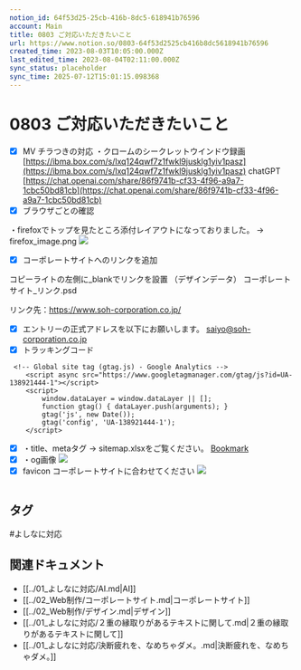 ```yaml
---
notion_id: 64f53d25-25cb-416b-8dc5-618941b76596
account: Main
title: 0803 ご対応いただきたいこと
url: https://www.notion.so/0803-64f53d2525cb416b8dc5618941b76596
created_time: 2023-08-03T10:05:00.000Z
last_edited_time: 2023-08-04T02:11:00.000Z
sync_status: placeholder
sync_time: 2025-07-12T15:01:15.098368
---
```

# 0803 ご対応いただきたいこと

- [x] MV チラつきの対応
・クロームのシークレットウインドウ録画
[https://ibma.box.com/s/lxq124qwf7z1fwkl9jusklg1yiv1pasz](https://ibma.box.com/s/lxq124qwf7z1fwkl9jusklg1yiv1pasz)
chatGPT
[https://chat.openai.com/share/86f9741b-cf33-4f96-a9a7-1cbc50bd81cb](https://chat.openai.com/share/86f9741b-cf33-4f96-a9a7-1cbc50bd81cb) 
- [x] ブラウザごとの確認

・firefoxでトップを見たところ添付レイアウトになっておりました。
→ firefox_image.png
  ![](https://prod-files-secure.s3.us-west-2.amazonaws.com/736adce6-a3a4-4a64-9f74-d9aa055c96d2/338fcbaa-b386-4a8b-8088-a0000f9c7c58/firefox_image.png?X-Amz-Algorithm=AWS4-HMAC-SHA256&X-Amz-Content-Sha256=UNSIGNED-PAYLOAD&X-Amz-Credential=ASIAZI2LB466TYHLOFYU%2F20250719%2Fus-west-2%2Fs3%2Faws4_request&X-Amz-Date=20250719T041619Z&X-Amz-Expires=3600&X-Amz-Security-Token=IQoJb3JpZ2luX2VjEIT%2F%2F%2F%2F%2F%2F%2F%2F%2F%2FwEaCXVzLXdlc3QtMiJHMEUCIQCvzjttSKx1GFnEFQ7PY0tzleCWxRmj291xtOZoXpzxawIgKH58UHeP%2FTyBRNvntozLKFCsPlGLkK4oipptJanYlTgqiAQInf%2F%2F%2F%2F%2F%2F%2F%2F%2F%2FARAAGgw2Mzc0MjMxODM4MDUiDGB5Of8aagReG8KXYSrcA8U5vCvZQDvwiYW0%2FUtl%2FTGNgVlCbcH87pP4y4emr1VYi3C9lAW5WNdUT3gmo4KHyVzs%2FEGcVf14F%2Bkf9hFA69eEC%2FP5T513Ei5g6O6AWFmg5rMPYYNC9eBAAzHpnUASid3IbvVXwFI7%2B%2B%2Blq%2F2Y7T8Aeq4jjrBFX8bjPrWFumbDEE7rTMHFN48Ycplo2uHT53gDdDY1AY5HNqoNFuJt0%2BMEXeZnLzJUDphShnut8o2ocBonwGUAhWyykkVcGez4cpSNjNz%2Baa0zL0r9eEoPalnjrZNN81wyXKH0tGWifU1s%2B9SnIV04%2FHCkdz6rdK8GD5NGMAAIk%2BC9jt0x%2FOUm1xU0qF%2BoWxZZi%2Bp77YH6ksOOCaLA3oAXDBvEQmxvaZtpNOoONh1vQcRQ7lTNCZsTviZtwLMpBMtldKnES96viymh50aCMaS6b0zjGNbl7Bv70qT7WP8Ah%2BV168lwoBl14KmjjmFl7HQzfhS1b2zZ3wrrdp32XWyObBGs6wxacZKqf3fP%2FNkHxWm4SdCS4cU2TRN3SHgMOJBoVpAanL%2FU7MrpSwG4Y17kDJxtZ8WaiiKcVOcR39PfWQS%2BEOtp5d7IKLuNdMvkUCI4IRqO31FwDdQ8c9cMjSgJNfdW3TzqMOeq7MMGOqUBQof2xqoGqi%2BUglUhSw9EWgjkCXWXt%2FjcPpN2jGjtvXVFzdVtOl7eKBqIKd59N1dezXCKYg0qXDOX5GJwCi6gDVOREhk2IlSP87wGRFjFk9BTgoea2HKblj9pI2jlWkQt498vKX7lC0kCgXoUTH536GDcj2p4ASoSLYoHQ4VemKR1LfilSoSc8EEVBVpACMuimAcxeqmQifkVU3UUtFTFfkfdBPGp&X-Amz-Signature=821628cdc34a931738623812ab81efed155b451a5ff90ec3058ec32e9842db29&X-Amz-SignedHeaders=host&x-amz-checksum-mode=ENABLED&x-id=GetObject)
- [x] コーポレートサイトへのリンクを追加

コピーライトの左側に_blankでリンクを設置
（デザインデータ）
コーポレートサイト_リンク.psd

リンク先：https://www.soh-corporation.co.jp/

- [x] エントリーの正式アドレスを以下にお願いします。
saiyo@soh-corporation.co.jp
- [x] トラッキングコード
```plain text
 <!-- Global site tag (gtag.js) - Google Analytics -->
    <script async src="https://www.googletagmanager.com/gtag/js?id=UA-138921444-1"></script>
    <script>
        window.dataLayer = window.dataLayer || [];
        function gtag() { dataLayer.push(arguments); }
        gtag('js', new Date());
        gtag('config', 'UA-138921444-1');
    </script>

```
- [x] ・title、metaタグ
→ sitemap.xlsxをご覧ください。
[Bookmark](https://docs.google.com/spreadsheets/d/1FlbW_TjRaKsDHtpAQ9LH25oaEFo6SukX/edit?usp=sharing&ouid=115986968233796399384&rtpof=true&sd=true)
- [x] ・og画像
  ![](https://prod-files-secure.s3.us-west-2.amazonaws.com/736adce6-a3a4-4a64-9f74-d9aa055c96d2/d45ad4ed-97f8-4060-b7d7-8bee9992e5a8/og.jpg?X-Amz-Algorithm=AWS4-HMAC-SHA256&X-Amz-Content-Sha256=UNSIGNED-PAYLOAD&X-Amz-Credential=ASIAZI2LB4662WNDWPAA%2F20250719%2Fus-west-2%2Fs3%2Faws4_request&X-Amz-Date=20250719T041620Z&X-Amz-Expires=3600&X-Amz-Security-Token=IQoJb3JpZ2luX2VjEIT%2F%2F%2F%2F%2F%2F%2F%2F%2F%2FwEaCXVzLXdlc3QtMiJIMEYCIQCk4GFTuU8BmX%2BcgIECA1TpojrteGG22RaK%2BAi%2FvNjauQIhAKCFn3l8r2lna%2F1KEYslYbjQshV97GIN4LcQ8ucQ%2BHfHKogECJ3%2F%2F%2F%2F%2F%2F%2F%2F%2F%2FwEQABoMNjM3NDIzMTgzODA1Igwg5tldRxI45K7NMm0q3AMo5cQ%2BbyAfc7nRn8W29O2Hi3f4sT%2FISamOT0iOvhfLTor%2FdgWWYq8rWJ15KQucvArj5%2Bbifp55dq9OORKGHBdkywsFyKUunjklHJUWt61meTnmVI1%2FOCHc6cFlKeCLRqk0v%2BjHLx9c4CtczukaGdpncVZV1%2FYmHFD0F993%2B5ed05xJMJ1HGmQwCpJMgY6chxz84X%2Fb2iwZU2Hr6WBvroWjs372W9SfMMa3tqiNXaNqsgGjobdKf3SM80q6WM2z61keu1dtASQW0MElgc8lbGimBwGYxuw0Zk4L%2BsTciho7CpJjvawCvfKc3YDwbQ%2FCfmrKMSk9vv%2BQCtqnCRHRkbXUNYSYd4liZ73%2FRXkXCW5j3lunH%2F%2FVFfI5XVAKFlnH8JkxZhm10oeYPzl7ChtAN2gux2RasA6QC8ojH0XdrXM3V6Y9XJEy2Aeay74lGcBWWBXjVqJKwwC3VgHPosTrbOzLkbRf3eXPb%2FwQSmZSYPXVN7SCM%2FWNZoB1CBkIVNFsC3ICqSLt5Szf1WJ%2Bb5p%2BQDZJmBKNb8eYcTDOX72i9R1zMDnaXyyM5%2F5tYbaxHHGtKiLI5ef4gXItFphR5PTKrCuRm8ARCt9jjpaC%2FiZJkeC%2FoamIU4P06PaTS%2FpyDDDCquzDBjqkAYhtAnzrXFaw6LHdohBPaoD7Ysls8gUXRtQPANl8kNLqyij6g8q1LfKJuOStTe%2BfCJbPyMcdGpvvhT1PsAYYY4gh4HNNYatymrGHwWBbCSh6J1a%2Fyb9W8NW44lLNW4X8zIJFNTrSMx8hlCXPyy09J0V15L2EsOklCcKuQ5HDRvxqpsww51FO2ZZEFsX%2Bgxc7K59QkbnecM6kp2tZI2HSpaSs2SRV&X-Amz-Signature=9b07d966b94a4d88fef5ba0f8e0562da367655dfe49530dfa0409b163eefe5a9&X-Amz-SignedHeaders=host&x-amz-checksum-mode=ENABLED&x-id=GetObject)
- [x] favicon
コーポレートサイトに合わせてください
  ![](https://prod-files-secure.s3.us-west-2.amazonaws.com/736adce6-a3a4-4a64-9f74-d9aa055c96d2/5367d902-4a9c-4804-8726-c8a61b6df992/faviconV2.png?X-Amz-Algorithm=AWS4-HMAC-SHA256&X-Amz-Content-Sha256=UNSIGNED-PAYLOAD&X-Amz-Credential=ASIAZI2LB4667GAOXSJK%2F20250719%2Fus-west-2%2Fs3%2Faws4_request&X-Amz-Date=20250719T041620Z&X-Amz-Expires=3600&X-Amz-Security-Token=IQoJb3JpZ2luX2VjEIT%2F%2F%2F%2F%2F%2F%2F%2F%2F%2FwEaCXVzLXdlc3QtMiJHMEUCIAhFl1dPi0YYnaZjAYTzdyeGFsxxlllPD47FNL6KkI2kAiEAgIG0Rl3a8ZItr7%2FjKDou4%2FwieWFTdktLXeAjIgWOoCQqiAQInf%2F%2F%2F%2F%2F%2F%2F%2F%2F%2FARAAGgw2Mzc0MjMxODM4MDUiDLL1ESquv%2FO6WxA2%2ByrcA%2FlPFv3Sv33qmReJ9IJd5VvRA1kovnpKfSGSSjreZYAcvEMm%2BL1bCJJT1WCNK0Es2yEi%2B2q8d9N7L3VCkTZqgWbfBLjotuyLFZQH7mr7U0JGzHeYlCSkNSGsoRK95DmfWXYND7nvCHbJUO9yUJ2dfNgsMa%2BQLSFjB3Ck3LUgwKjfec2u7OXA0tu3aK0MXdsfkch4HuCyyxNKQrWDYv1Y7l1JfPzoT4uASxgt2dZjs6fRAb2EIqYn3E2lva4qj00HFZzM%2F04gJUX1Q2VJwRbJd5WrcrZMmvLCNx5L%2Bx14%2FzBnop6OnE2c1Y%2BFQvYIZL3ojEqrYNoJbrnCqLnlqdQ73Ee512XaR3gFKXqrgDsU2V1JvfaoOh3UIYhqfkXUjcHRvUfmoZS4rl99Rxyh2NkquG9jewoThWTA8MgWlgDmeayyftGTXhbjfyW7JVcJDOOkXJDCz73mOEC6KoT8uuycyu5ojJfXTZs9dBFgY6Fci%2F5mXa%2BRGLFU65GiFYOWsqu%2FQkOrURphgK9iS4qEt2aeD0reJ8m3lczyFC%2BTUCPWo%2BOCX92XX1Gmax9YjRjfHN34ILOc4yEkaHi2NZV3U04qPfglGjDGBAcll%2B1iWHOmJpzEMAUL8PkRAlR%2F4XYNMKyq7MMGOqUB6lEtXp%2Bl2cPOA0UJ6CrNf2l5000jSjF2J6HxwhOxormqfYvkcM6g1AMXAdpvA9aBCUCPUOv934iexbyFEQm5Cf74jkau1PbatIrRcdXjF%2BTn9AZQ8R6JJZmAKGBIS%2BVL9WpKfOOKUl0EOtZzuADQ%2FXYoZk1XZIIAgVyymEUdyM6%2Fls8Ich%2BLTvaKiVpI7qCSBNrs89Pm9Z1vZVeCygwEdWeSx5g%2B&X-Amz-Signature=2abd8e4bedc5875936e0cae4588421433ea0737addad2637c7898bb6f96a36d0&X-Amz-SignedHeaders=host&x-amz-checksum-mode=ENABLED&x-id=GetObject)
![]()
```plain text

```

## タグ

#よしなに対応 

## 関連ドキュメント

- [[../01_よしなに対応/AI.md|AI]]
- [[../02_Web制作/コーポレートサイト.md|コーポレートサイト]]
- [[../02_Web制作/デザイン.md|デザイン]]
- [[../01_よしなに対応/２重の縁取りがあるテキストに関して.md|２重の縁取りがあるテキストに関して]]
- [[../01_よしなに対応/決断疲れを、なめちゃダメ。.md|決断疲れを、なめちゃダメ。]]

